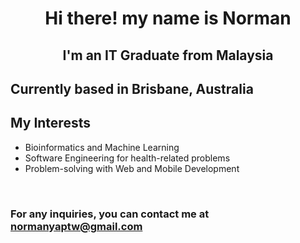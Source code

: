 <h1 align="center">Hi there! my name is Norman</h1>
<h2 align="center">I'm an IT Graduate from Malaysia</h2>
<h2>Currently based in Brisbane, Australia</h2>
<h2>My Interests</h2>
<ul>
  <li>Bioinformatics and Machine Learning</li>
  <li>Software Engineering for health-related problems</li>
  <li>Problem-solving with Web and Mobile Development</li>
</ul>
<br>

### For any inquiries, you can contact me at [normanyaptw@gmail.com](mailto:normanyaptw@gmail.com)
